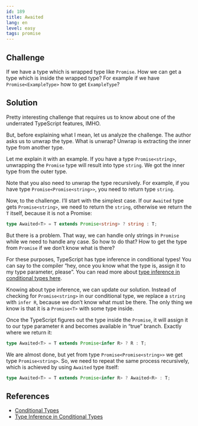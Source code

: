 ```yaml
---
id: 189
title: Awaited
lang: en
level: easy
tags: promise
---
```


## Challenge

If we have a type which is wrapped type like `Promise`.
How we can get a type which is inside the wrapped type?
For example if we have `Promise<ExampleType>` how to get `ExampleType`?

## Solution

Pretty interesting challenge that requires us to know about one of the underrated TypeScript features, IMHO.

But, before explaining what I mean, let us analyze the challenge.
The author asks us to unwrap the type.
What is unwrap?
Unwrap is extracting the inner type from another type.

Let me explain it with an example.
If you have a type `Promise<string>`, unwrapping the `Promise` type will result into type `string`.
We got the inner type from the outer type.

Note that you also need to unwrap the type recursively.
For example, if you have type `Promise<Promise<string>>`, you need to return type `string`.

Now, to the challenge.
I’ll start with the simplest case.
If our `Awaited` type gets `Promise<string>`, we need to return the `string`, otherwise we return the `T` itself, because it is not a Promise:

```ts
type Awaited<T> = T extends Promise<string> ? string : T;
```

But there is a problem.
That way, we can handle only strings in `Promise` while we need to handle any case.
So how to do that?
How to get the type from `Promise` if we don’t know what is there?

For these purposes, TypeScript has type inference in conditional types!
You can say to the compiler “hey, once you know what the type is, assign it to my type parameter, please”.
You can read more about [type inference in conditional types here](https://www.typescriptlang.org/docs/handbook/release-notes/typescript-2-8.html#type-inference-in-conditional-types).

Knowing about type inference, we can update our solution.
Instead of checking for `Promise<string>` in our conditional type, we replace a `string` with `infer R`, because we don’t know what must be there.
The only thing we know is that it is a `Promise<T>` with some type inside.

Once the TypeScript figures out the type inside the `Promise`, it will assign it to our type parameter `R` and becomes available in “true” branch.
Exactly where we return it:

```ts
type Awaited<T> = T extends Promise<infer R> ? R : T;
```

We are almost done, but yet from type `Promise<Promise<string>>` we get type `Promise<string>`.
So, we need to repeat the same process recursively, which is achieved by using `Awaited` type itself:

```ts
type Awaited<T> = T extends Promise<infer R> ? Awaited<R> : T;
```

## References

- [Conditional Types](https://www.typescriptlang.org/docs/handbook/2/conditional-types.html)
- [Type Inference in Conditional Types](https://www.typescriptlang.org/docs/handbook/2/conditional-types.html#inferring-within-conditional-types)
